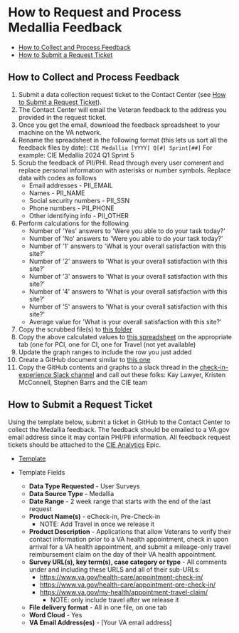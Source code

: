 # **How to Request and Process Medallia Feedback**

- [How to Collect and Process Feedback](#how-to-collect-and-process-feedback)
- [How to Submit a Request Ticket](#how-to-submit-a-request-ticket)

## How to Collect and Process Feedback

1. Submit a data collection request ticket to the Contact Center (see [How to Submit a Request Ticket](#how-to-submit-a-request-ticket)).
2. The Contact Center will email the Veteran feedback to the address you provided in the request ticket.
3. Once you get the email, download the feedback spreadsheet to your machine on the VA network. 
4. Rename the spreadsheet in the following format (this lets us sort all the feedback files by date):
   `CIE Medallia [YYYY] Q[#] Sprint[##]` 
   For example: CIE Medallia 2024 Q1 Sprint 5
5. Scrub the feedback of PII/PHI. Read through every user comment and replace personal information with asterisks or number symbols. Replace data with codes as follows
   - Email addresses - PII_EMAIL
   - Names - PII_NAME
   - Social security numbers - PII_SSN
   - Phone numbers - PII_PHONE
   - Other identifying info - PII_OTHER
6. Perform calculations for the following
   - Number of 'Yes' answers to 'Were you able to do your task today?'
   - Number of 'No' answers to 'Were you able to do your task today?'
   - Number of '1' answers to 'What is your overall satisfaction with this site?'
   - Number of '2' answers to 'What is your overall satisfaction with this site?'
   - Number of '3' answers to 'What is your overall satisfaction with this site?'
   - Number of '4' answers to 'What is your overall satisfaction with this site?'
   - Number of '5' answers to 'What is your overall satisfaction with this site?'
   - Average value for 'What is your overall satisfaction with this site?'
7. Copy the scrubbed file(s) to [this folder](https://dvagov-my.sharepoint.com/personal/benjamin_brasso_va_gov/_layouts/15/onedrive.aspx?ga=1&id=%2Fpersonal%2Fbenjamin%5Fbrasso%5Fva%5Fgov%2FDocuments%2FWeekly%20Reports%2FMedallia%20Non%2DPHI%20Files)
8. Copy the above calculated values to [this spreadsheet](https://dvagov-my.sharepoint.com/:x:/r/personal/benjamin_brasso_va_gov/_layouts/15/Doc.aspx?sourcedoc=%7B9CCE7ABB-8ADB-4F3F-B4E7-839E0CE487B0%7D&file=CIE%20Medallia%20Analysis.xlsx&action=default&mobileredirect=true) on the appropriate tab (one for PCI, one for CI, one for Travel (not yet available)
9.  Update the graph ranges to include the row you just added
10. Create a GitHub document similar to [this one](https://github.com/department-of-veterans-affairs/va.gov-team/tree/master/products/health-care/checkin/research/Medalia/2024)
11. Copy the GitHub contents and graphs to a slack thread in the [check-in-experience Slack channel](https://dsva.slack.com/archives/C022AC2STBM) and call out these folks:  Kay Lawyer, Kristen McConnell, Stephen Barrs and the CIE team

## How to Submit a Request Ticket

Using the template below, submit a ticket in GitHub to the Contact Center to collect the Medallia feedback. The feedback should be emailed to a VA.gov email address since it may contain PHI/PII information. All feedback request tickets should be attached to the [CIE Analytics](https://github.com/department-of-veterans-affairs/va.gov-team/issues/42190) Epic.

- [Template](https://github.com/department-of-veterans-affairs/va.gov-team/issues/new?assignees=Kimberley2019%2C+ATMiddleton%2C+newworld2616%2C+aubreyarcangel&labels=VSP-contact-center%2Ccc-data-request&projects=&template=qualitative-data-request.yml&title=Qualitative+Data+Request)

- Template Fields 
   - **Data Type Requested** - User Surveys
   - **Data Source Type** - Medallia
   - **Date Range** - 2 week range that starts with the end of the last request
   - **Product Name(s)** - eCheck-in, Pre-Check-in
       - NOTE: Add Travel in once we release it
   - **Product Description** - Applications that allow Veterans to verify their contact information prior to a VA health appointment, check in upon arrival for a VA health appointment, and submit a mileage-only travel reimbursement claim on the day of their VA health appointment.
   - **Survey URL(s), key term(s), case category or type** - All comments under and including these URLS and all of their sub-URLs:
       - https://www.va.gov/health-care/appointment-check-in/
       - https://www.va.gov/health-care/appointment-pre-check-in/
       - https://www.va.gov/my-health/appointment-travel-claim/
          - NOTE: only include travel after we release it
   - **File delivery format** - All in one file, on one tab
   - **Word Cloud** - Yes
   - **VA Email Address(es)** - [Your VA email address]
 





   
 
